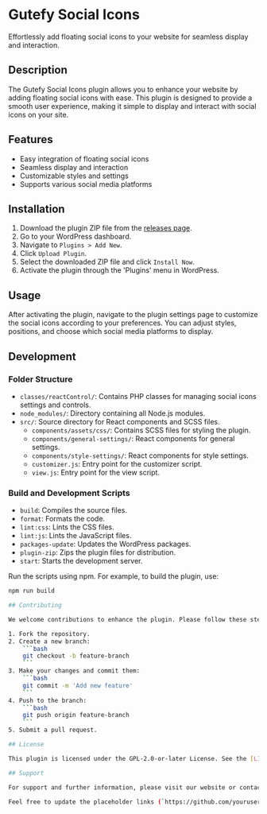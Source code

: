 # Gutefy Social Icons

Effortlessly add floating social icons to your website for seamless display and interaction.

## Description

The Gutefy Social Icons plugin allows you to enhance your website by adding floating social icons with ease. This plugin is designed to provide a smooth user experience, making it simple to display and interact with social icons on your site.

## Features

- Easy integration of floating social icons
- Seamless display and interaction
- Customizable styles and settings
- Supports various social media platforms

## Installation

1. Download the plugin ZIP file from the [releases page](https://github.com/yourusername/gf-social-icons/releases).
2. Go to your WordPress dashboard.
3. Navigate to `Plugins > Add New`.
4. Click `Upload Plugin`.
5. Select the downloaded ZIP file and click `Install Now`.
6. Activate the plugin through the 'Plugins' menu in WordPress.

## Usage

After activating the plugin, navigate to the plugin settings page to customize the social icons according to your preferences. You can adjust styles, positions, and choose which social media platforms to display.

## Development

### Folder Structure

- `classes/reactControl/`: Contains PHP classes for managing social icons settings and controls.
- `node_modules/`: Directory containing all Node.js modules.
- `src/`: Source directory for React components and SCSS files.
  - `components/assets/css/`: Contains SCSS files for styling the plugin.
  - `components/general-settings/`: React components for general settings.
  - `components/style-settings/`: React components for style settings.
  - `customizer.js`: Entry point for the customizer script.
  - `view.js`: Entry point for the view script.

### Build and Development Scripts

- `build`: Compiles the source files.
- `format`: Formats the code.
- `lint:css`: Lints the CSS files.
- `lint:js`: Lints the JavaScript files.
- `packages-update`: Updates the WordPress packages.
- `plugin-zip`: Zips the plugin files for distribution.
- `start`: Starts the development server.

Run the scripts using npm. For example, to build the plugin, use:

```bash
npm run build

## Contributing

We welcome contributions to enhance the plugin. Please follow these steps to contribute:

1. Fork the repository.
2. Create a new branch:
    ```bash
    git checkout -b feature-branch
    ```
3. Make your changes and commit them:
    ```bash
    git commit -m 'Add new feature'
    ```
4. Push to the branch:
    ```bash
    git push origin feature-branch
    ```
5. Submit a pull request.

## License

This plugin is licensed under the GPL-2.0-or-later License. See the [LICENSE](LICENSE) file for more information.

## Support

For support and further information, please visit our website or contact us at [support@gutefy.com](mailto:support@gutefy.com).

Feel free to update the placeholder links (`https://github.com/yourusername/gf-social-icons/releases`, `https://gutefy.com`, and `mailto:support@gutefy.com`) with the actual URLs and email address.






